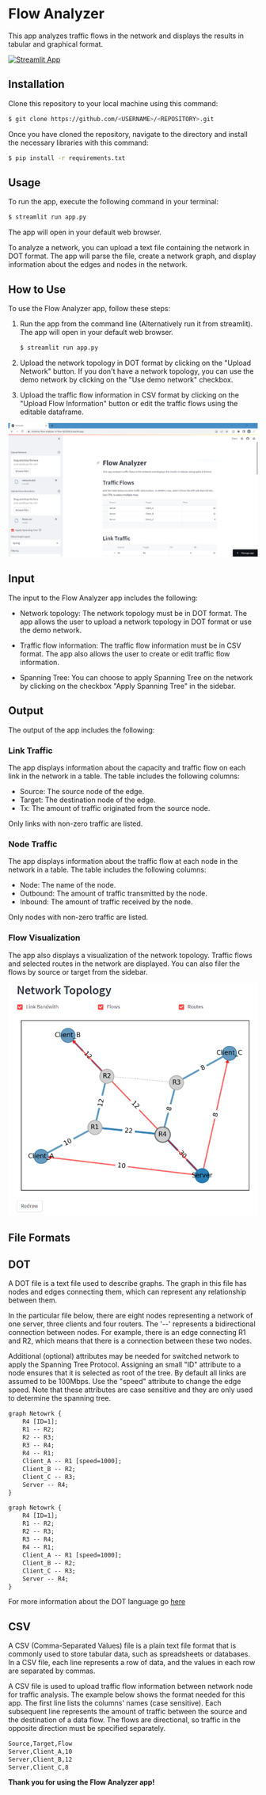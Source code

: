 # Flow Analyzer

This app analyzes traffic flows in the network and displays the results in tabular and graphical format.

[![Streamlit App](https://static.streamlit.io/badges/streamlit_badge_black_white.svg)](https://martimy-flow-analyzer-st-flow-0p35h8.streamlit.app/)

## Installation

Clone this repository to your local machine using this command:

```bash
$ git clone https://github.com/<USERNAME>/<REPOSITORY>.git
```

Once you have cloned the repository, navigate to the directory and install the necessary libraries with this command:

```bash
$ pip install -r requirements.txt
```

## Usage

To run the app, execute the following command in your terminal:

```bash
$ streamlit run app.py
```

The app will open in your default web browser.


To analyze a network, you can upload a text file containing the network in DOT format. The app will parse the file, create a network graph, and display information about the edges and nodes in the network.

## How to Use

To use the Flow Analyzer app, follow these steps:

1. Run the app from the command line (Alternatively run it from streamlit). The app will open in your default web browser.

    ```bash
    $ streamlit run app.py
    ```

2. Upload the network topology in DOT format by clicking on the "Upload Network" button. If you don't have a network topology, you can use the demo network by clicking on the "Use demo network" checkbox.

3. Upload the traffic flow information in CSV format by clicking on the "Upload Flow Information" button or edit the traffic flows using the editable dataframe.


![UI](pics/ui.png)

## Input

The input to the Flow Analyzer app includes the following:

- Network topology: The network topology must be in DOT format. The app allows the user to upload a network topology in DOT format or use the demo network.

- Traffic flow information: The traffic flow information must be in CSV format. The app also allows the user to create or edit traffic flow information.

- Spanning Tree: You can choose to apply Spanning Tree on the network by clicking on the checkbox "Apply Spanning Tree" in the sidebar.

## Output

The output of the app includes the following:

### Link Traffic

The app displays information about the capacity and traffic flow on each link in the network in a table. The table includes the following columns:

- Source: The source node of the edge.
- Target: The destination node of the edge.
- Tx: The amount of traffic originated from the source node.

Only links with non-zero traffic are listed.

### Node Traffic

The app displays information about the traffic flow at each node in the network in a table. The table includes the following columns:

- Node: The name of the node.
- Outbound: The amount of traffic transmitted by the node.
- Inbound: The amount of traffic received by the node.

Only nodes with non-zero traffic are listed.

### Flow Visualization

The app also displays a visualization of the network topology. Traffic flows and selected routes in the network are displayed. You can also filer the flows by source or target from the sidebar.

![Flow Visualization](pics/plot.png)

## File Formats

## DOT

A DOT file is a text file used to describe graphs. The graph in this file has nodes and edges connecting them, which can represent any relationship between them.

In the particular file below, there are eight nodes representing a network of one server, three clients and four routers. The '--' represents a bidirectional connection between nodes. For example, there is an edge connecting R1 and R2, which means that there is a connection between these two nodes.

Additional (optional) attributes may be needed for switched network to apply the Spanning Tree Protocol. Assigning an small "ID" attribute to a node ensures that it is selected as root of the tree. By default all links are assumed to be 100Mbps. Use the "speed" attribute to change the edge speed. Note that these attributes are case sensitive and they are only used to determine the spanning tree.  

```dot{cmd=false}
graph Netowrk {
    R4 [ID=1];
    R1 -- R2;
    R2 -- R3;
    R3 -- R4;
    R4 -- R1;
    Client_A -- R1 [speed=1000];
    Client_B -- R2;
    Client_C -- R3;
    Server -- R4;    
}
```

```dot{engine=neato}
graph Netowrk {
    R4 [ID=1];
    R1 -- R2;
    R2 -- R3;
    R3 -- R4;
    R4 -- R1;
    Client_A -- R1 [speed=1000];
    Client_B -- R2;
    Client_C -- R3;
    Server -- R4;    
}
```

For more information about the DOT language go [here](https://graphviz.org/doc/info/lang.html)


## CSV

A CSV (Comma-Separated Values) file is a plain text file format that is commonly used to store tabular data, such as spreadsheets or databases. In a CSV file, each line represents a row of data, and the values in each row are separated by commas.

A CSV file is used to upload traffic flow information between network node for traffic analysis. The example below shows the format needed for this app. The first line lists the columns' names (case sensitive). Each subsequent line represents the amount of traffic between the source and the destination of a data flow. The flows are directional, so traffic in the opposite direction must be specified separately.  

```csv
Source,Target,Flow
Server,Client_A,10
Server,Client_B,12
Server,Client_C,8
```

**Thank you for using the Flow Analyzer app!**
